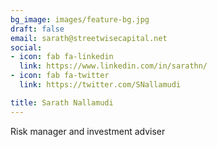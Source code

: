 ```yaml
---
bg_image: images/feature-bg.jpg
draft: false
email: sarath@streetwisecapital.net
social:
- icon: fab fa-linkedin
  link: https://www.linkedin.com/in/sarathn/
- icon: fab fa-twitter
  link: https://twitter.com/SNallamudi

title: Sarath Nallamudi
---
```


Risk manager and investment adviser
